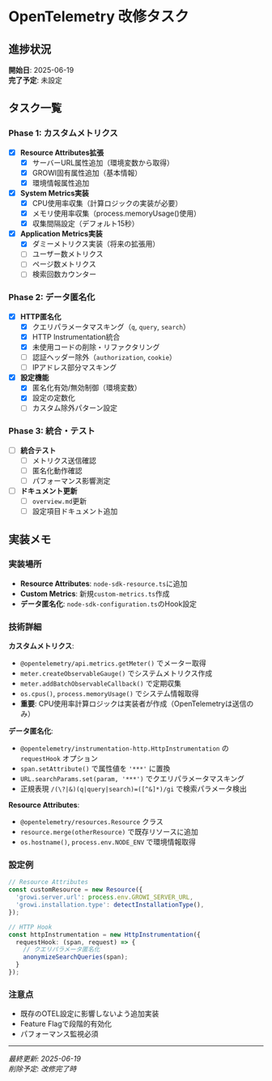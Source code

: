 # OpenTelemetry 改修タスク

## 進捗状況
**開始日**: 2025-06-19  
**完了予定**: 未設定

## タスク一覧

### Phase 1: カスタムメトリクス
- [x] **Resource Attributes拡張**
  - [x] サーバーURL属性追加（環境変数から取得）
  - [x] GROWI固有属性追加（基本情報）
  - [x] 環境情報属性追加
- [x] **System Metrics実装**
  - [x] CPU使用率収集（計算ロジックの実装が必要）
  - [x] メモリ使用率収集（process.memoryUsage()使用）
  - [x] 収集間隔設定（デフォルト15秒）
- [x] **Application Metrics実装**
  - [x] ダミーメトリクス実装（将来の拡張用）
  - [ ] ユーザー数メトリクス
  - [ ] ページ数メトリクス
  - [ ] 検索回数カウンター

### Phase 2: データ匿名化
- [x] **HTTP匿名化**
  - [x] クエリパラメータマスキング（`q`, `query`, `search`）
  - [x] HTTP Instrumentation統合
  - [x] 未使用コードの削除・リファクタリング
  - [ ] 認証ヘッダー除外（`authorization`, `cookie`）
  - [ ] IPアドレス部分マスキング
- [x] **設定機能**
  - [x] 匿名化有効/無効制御（環境変数）
  - [x] 設定の定数化
  - [ ] カスタム除外パターン設定

### Phase 3: 統合・テスト
- [ ] **統合テスト**
  - [ ] メトリクス送信確認
  - [ ] 匿名化動作確認
  - [ ] パフォーマンス影響測定
- [ ] **ドキュメント更新**
  - [ ] `overview.md`更新
  - [ ] 設定項目ドキュメント追加

## 実装メモ

### 実装場所
- **Resource Attributes**: `node-sdk-resource.ts`に追加
- **Custom Metrics**: 新規`custom-metrics.ts`作成
- **データ匿名化**: `node-sdk-configuration.ts`のHook設定

### 技術詳細
**カスタムメトリクス**:
- `@opentelemetry/api.metrics.getMeter()` でメーター取得
- `meter.createObservableGauge()` でシステムメトリクス作成
- `meter.addBatchObservableCallback()` で定期収集
- `os.cpus()`, `process.memoryUsage()` でシステム情報取得
- **重要**: CPU使用率計算ロジックは実装者が作成（OpenTelemetryは送信のみ）

**データ匿名化**:
- `@opentelemetry/instrumentation-http.HttpInstrumentation` の `requestHook` オプション
- `span.setAttribute()` で属性値を `'***'` に置換
- `URL.searchParams.set(param, '***')` でクエリパラメータマスキング
- 正規表現 `/(\?|&)(q|query|search)=([^&]*)/gi` で検索パラメータ検出

**Resource Attributes**:
- `@opentelemetry/resources.Resource` クラス
- `resource.merge(otherResource)` で既存リソースに追加
- `os.hostname()`, `process.env.NODE_ENV` で環境情報取得

### 設定例
```typescript
// Resource Attributes
const customResource = new Resource({
  'growi.server.url': process.env.GROWI_SERVER_URL,
  'growi.installation.type': detectInstallationType(),
});

// HTTP Hook
const httpInstrumentation = new HttpInstrumentation({
  requestHook: (span, request) => {
    // クエリパラメータ匿名化
    anonymizeSearchQueries(span);
  }
});
```

### 注意点
- 既存のOTEL設定に影響しないよう追加実装
- Feature Flagで段階的有効化
- パフォーマンス監視必須

---
*最終更新: 2025-06-19*  
*削除予定: 改修完了時*
